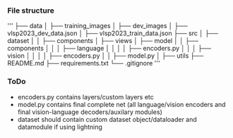 ### File structure
'''
├── data
│   ├── training_images
│   ├── dev_images
│   ├── vlsp2023_dev_data.json
│   ├── vlsp2023_train_data.json
├── src
│   ├── dataset
│   │   ├── components
│   ├── views
│   ├── model
│   │   ├── components
│   │   │   ├── language
│   │   │   │   ├── encoders.py
│   │   │   ├── vision
│   │   │   │   ├── encoders.py
│   │   ├── model.py
│   ├── utils
├── README.md
├── requirements.txt
└── .gitignore
'''
### ToDo
- encoders.py contains layers/custom layers etc
- model.py contains final complete net (all language/vision encoders and final vision-language decoders/auxilary modules)
- dataset should contain custom dataset object/dataloader and datamodule if using lightning
